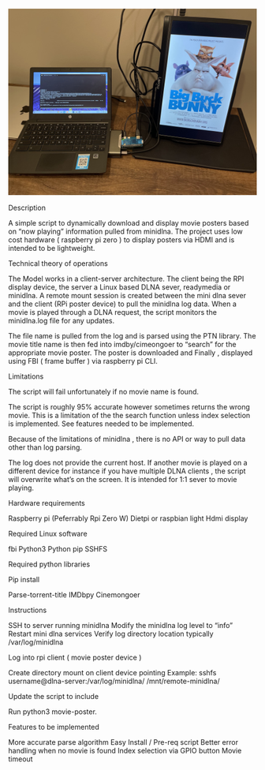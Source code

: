 ![alt text](https://github.com/seanmikhaels/RPI-MoviePoster-MiniDLNA/blob/master/IMG_5004.jpeg?raw=true)

Description

A simple script to dynamically download and display movie posters based on “now playing” information pulled from minidlna. 
The project uses low cost hardware ( raspberry pi zero ) to display posters via HDMI and is intended to be lightweight.

Technical theory of operations 

The Model works in a client-server architecture. The client being the RPI display device, the server a Linux based DLNA sever, readymedia or minidlna. A remote mount session is created between the mini dlna sever and the client (RPi poster device) to pull the minidlna log data. When a movie is played through a DLNA request, the script monitors the minidlna.log file for any updates.

The file name is pulled from the log and is parsed using the PTN library. The movie title name is then fed into imdby/cimeongoer to “search” for the appropriate movie poster. The poster is downloaded and Finally , displayed using FBI ( frame buffer ) via raspberry pi CLI.

Limitations 

The script will fail unfortunately if no movie name is found. 

The script is roughly 95% accurate  however sometimes returns the wrong movie. This is a limitation of the the search function unless index selection is implemented. See features needed to be implemented. 


Because of the limitations of minidlna , there is no API or way to pull data other than log parsing. 

The log does not provide the current host. If another movie is played on a different device for instance if you have multiple  DLNA clients , the script will overwrite what’s on the screen. It is intended for 1:1 sever to movie playing.


Hardware requirements

Raspberry pi (Peferrably Rpi Zero W)
Dietpi or raspbian light 
Hdmi display 

Required Linux software 

 fbi 
 Python3
 Python pip
 SSHFS 
 

Required python libraries 

Pip install 

Parse-torrent-title 
IMDbpy
Cinemongoer


Instructions 

SSH to server running minidlna 
Modify the minidlna log level to “info”
Restart mini dlna services 
Verify log directory location typically /var/log/minidlna 

Log into rpi client ( movie poster device )

Create directory mount on client device pointing 
Example: sshfs username@dlna-server:/var/log/minidlna/ /mnt/remote-minidlna/

Update the script to include 

Run python3 movie-poster. 


Features to be implemented

More accurate parse algorithm 
Easy Install / Pre-req script 
Better error handling when no movie is found 
Index selection via GPIO button 
Movie timeout 
